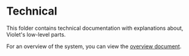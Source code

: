# Technical

This folder contains technical documentation with explanations about, Violet's low-level parts.

For an overview of the system, you can view the [overview document](overview.md).

